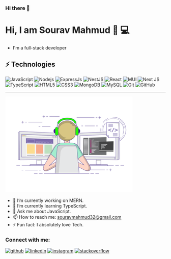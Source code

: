 ### Hi there 👋

# Hi, I am Sourav Mahmud 👋 :computer:

- I'm a full-stack developer

## ⚡ Technologies 

![JavaScript](https://img.shields.io/badge/-JavaScript-black?style=flat-square&logo=javascript)
![Nodejs](https://img.shields.io/badge/Node.js-43853D?style=flat-square&logo=node-dot-js&logoColor=white)
![ExpressJs](https://img.shields.io/badge/Express.js-000000?style=flat-square&logo=express&logoColor=white)
![NestJS](https://img.shields.io/badge/nestjs-%23E0234E.svg?style=flat-square&logo=nestjs&logoColor=white)
![React](https://img.shields.io/badge/-React-black?style=flat-square&logo=react)
![MUI](https://img.shields.io/badge/MUI-%230081CB.svg?style=flat-square&logo=mui&logoColor=white)
![Next JS](https://img.shields.io/badge/Next-black?style=flat-square&logo=next.js&logoColor=white)
![TypeScript](https://img.shields.io/badge/-TypeScript-007ACC?style=flat-square&logo=typescript&logoColor=white)
![HTML5](https://img.shields.io/badge/-HTML5-E34F26?style=flat-square&logo=html5&logoColor=white)
![CSS3](https://img.shields.io/badge/-CSS3-1572B6?style=flat-square&logo=css3)
![MongoDB](https://img.shields.io/badge/-MongoDB-black?style=flat-square&logo=mongodb)
![MySQL](https://img.shields.io/badge/MySQL-005C84?style=flat-square&logo=mysql&logoColor=white)
![Git](https://img.shields.io/badge/-Git-black?style=flat-square&logo=git)
![GitHub](https://img.shields.io/badge/-GitHub-181717?style=flat-square&logo=github)

---

<img alt="cover GIF" height=300 width=400 src="https://raw.githubusercontent.com/Siam456/Siam456/main/Image/cover.gif" />


- 🔭 I’m currently working on MERN.
- 🌱 I’m currently learning TypeScript.
- 💬 Ask me about JavaScript. 
- 📫 How to reach me: souravmahmud32@gmail.com 
- ⚡ Fun fact: I absolutely love Tech.


### Connect with me:

[<img src='https://cdn.jsdelivr.net/npm/simple-icons@3.0.1/icons/github.svg' alt='github' height='40'>](https://github.com/SouravMahmud32)  [<img src='https://cdn.jsdelivr.net/npm/simple-icons@3.0.1/icons/linkedin.svg' alt='linkedin' height='40'>](https://www.linkedin.com/in/sourav-mahmud/)  [<img src='https://cdn.jsdelivr.net/npm/simple-icons@3.0.1/icons/instagram.svg' alt='instagram' height='40'>](https://www.instagram.com/souravmahmudd/)  [<img src='https://cdn.jsdelivr.net/npm/simple-icons@3.0.1/icons/stackoverflow.svg' alt='stackoverflow' height='40'>](https://stackoverflow.com/users/20956723/sourav-mahmud)  

